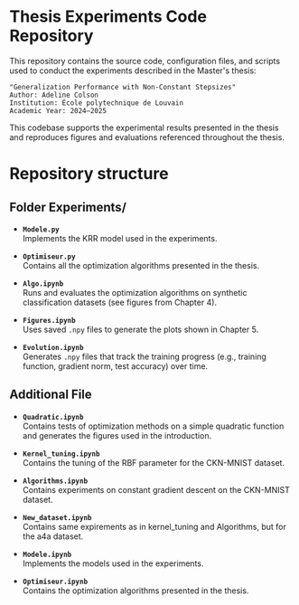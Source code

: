 # Thesis Experiments Code Repository

This repository contains the source code, configuration files, and scripts used to conduct the experiments described in the Master's thesis:

    "Generalization Performance with Non-Constant Stepsizes"
    Author: Adeline Colson
    Institution: École polytechnique de Louvain
    Academic Year: 2024–2025

This codebase supports the experimental results presented in the thesis and reproduces figures and evaluations referenced throughout the thesis.

# Repository structure
## Folder Experiments/

- **`Modele.py`**  
  Implements the KRR model used in the experiments.

- **`Optimiseur.py`**  
  Contains all the optimization algorithms presented in the thesis.

- **`Algo.ipynb`**  
  Runs and evaluates the optimization algorithms on synthetic classification datasets (see figures from Chapter 4).

- **`Figures.ipynb`**  
  Uses saved `.npy` files to generate the plots shown in Chapter 5.

- **`Evolution.ipynb`**  
  Generates `.npy` files that track the training progress (e.g., training function, gradient norm, test accuracy) over time.

## Additional File

- **`Quadratic.ipynb`**   
  Contains tests of optimization methods on a simple quadratic function and generates the figures used in the introduction.

- **`Kernel_tuning.ipynb`**  
  Contains the tuning of the RBF parameter for the CKN-MNIST dataset.

- **`Algorithms.ipynb`**  
  Contains experiments on constant gradient descent on the CKN-MNIST dataset.

- **`New_dataset.ipynb`**  
  Contains same expirements as in kernel_tuning and Algorithms, but for the a4a dataset.

- **`Modele.ipynb`**  
  Implements the models used in the experiments.

- **`Optimiseur.ipynb`**  
  Contains the optimization algorithms presented in the thesis.